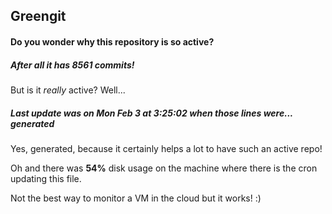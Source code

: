 ## Greengit

#### Do you wonder why this repository is so active?

##### After all it has 8561 commits!

But is it *really* active? Well...

##### Last update was on Mon Feb 3 at 3:25:02 when those lines were... generated

Yes, generated, because it certainly helps a lot to have such an active repo!

Oh and there was **54%** disk usage on the machine
where there is the cron updating this file.

Not the best way to monitor a VM in the cloud but it works! :)
